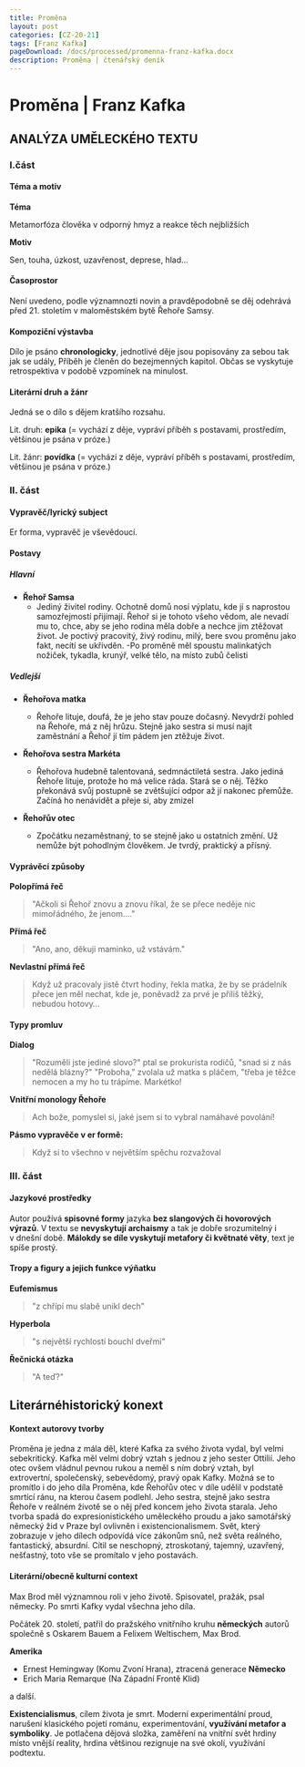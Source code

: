 ```yaml
---
title: Proměna
layout: post
categories: [CZ-20-21]
tags: [Franz Kafka]
pageDownload: /docs/processed/promenna-franz-kafka.docx
description: Proměna | čtenářský deník
---
```


# Proměna | Franz Kafka

## ANALÝZA UMĚLECKÉHO TEXTU

### I.část

#### Téma a motiv

**Téma**

Metamorfóza člověka v odporný hmyz a reakce těch nejbližších

**Motiv**

Sen, touha, úzkost, uzavřenost, deprese, hlad...

#### Časoprostor

Není uvedeno, podle významnozti novin a pravděpodobně se děj odehrává před 21. stoletím v
maloměstském bytě Řehoře Samsy.

#### Kompoziční výstavba

Dílo je psáno **chronologicky**, jednotlivé děje jsou popisovány za sebou
tak jak se udály, Příběh je členěn do bezejmenných kapitol. Občas se
vyskytuje retrospektiva v podobě vzpomínek na minulost.

#### Literární druh a žánr

Jedná se o dílo s dějem kratšího rozsahu.

Lit. druh: **epika** (= vychází z děje, vypráví příběh s postavami, prostředím, většinou je psána v próze.)

Lit. žánr: **povídka** (= vychází z děje, vypráví příběh s postavami, prostředím, většinou je psána v próze.)


### II. část

#### Vypravěč/lyrický subject

Er forma, vypravěč je vševědoucí.

#### Postavy

##### Hlavní

- **Řehoř Samsa**
  - Jediný živitel rodiny. Ochotně domů nosí výplatu, kde jí
    s naprostou samozřejmostí přijímají. Řehoř si je tohoto
    všeho vědom, ale nevadí mu to, chce, aby se jeho rodina
    měla dobře a nechce jim ztěžovat život. Je poctivý
    pracovitý, živý rodinu, milý, bere svou proměnu jako fakt,
    necítí se ukřivděn.
  -Po proměně měl spoustu malinkatých nožiček, tykadla, krunýř, velké tělo, na místo zubů čelisti

##### Vedlejší

- **Řehořova matka**

  - Řehoře lituje, doufá, že je jeho stav pouze dočasný.
    Nevydrží pohled na Řehoře, má z něj hrůzu. Stejně jako
    sestra si musí najít zaměstnání a Řehoř jí tím pádem jen
    ztěžuje život.

- **Řehořova sestra Markéta**

  - Řehořova hudebně talentovaná, sedmnáctiletá sestra. Jako
    jediná Řehoře lituje, protože ho má velice ráda. Stará se o
    něj. Těžko překonává svůj postupně se zvětšující odpor až jí
    nakonec přemůže. Začíná ho nenávidět a přeje si, aby zmizel

- **Řehořův otec**
  - Zpočátku nezaměstnaný, to se stejně jako u ostatních změní.
    Už nemůže být pohodlným člověkem. Je tvrdý, praktický a
    přísný.

#### Vyprávěcí způsoby

**Polopřímá řeč**

> "Ačkoli si Řehoř znovu a znovu říkal, že se přece neděje nic mimořádného, že jenom...."

**Přímá řeč**

> "Ano, ano, děkuji maminko, už vstávám."

**Nevlastní přímá řeč**

> Když už pracovaly jistě čtvrt hodiny, řekla matka, že by se prádelník přece jen měl nechat, kde je, poněvadž za prvé je příliš těžký, nebudou hotovy…

#### Typy promluv

**Dialog**

> "Rozuměli jste jediné slovo?" ptal se prokurista rodičů, "snad si z nás nedělá blázny?" "Proboha," zvolala už matka s pláčem, "třeba je těžce nemocen a my ho tu trápíme. Markétko!

**Vnitřní monology Řehoře**

> Ach bože, pomyslel si, jaké jsem si to vybral namáhavé povolání!

**Pásmo vypravěče v er formě:**

> Když si to všechno v největším spěchu rozvažoval

### III. část

#### Jazykové prostředky

Autor používá **spisovné formy** jazyka **bez slangových či hovorových výrazů**.
V textu se **nevyskytují archaismy** a tak je dobře srozumitelný i v dnešní
době. **Málokdy se díle vyskytují metafory či květnaté věty**, text je spíše
prostý.

#### Tropy a figury a jejich funkce výňatku

**Eufemismus** 

> "z chřípí mu slabě unikl dech"

**Hyperbola**

> "s největší rychlostí bouchl dveřmi"

**Řečnická otázka** 

> "A teď?"

## Literárnéhistorický konext

#### Kontext autorovy tvorby

Proměna je jedna z mála děl, které Kafka za svého života vydal, byl
velmi sebekritický. Kafka měl velmi dobrý vztah s jednou z jeho sester
Ottilií. Jeho otec ovšem vládnul pevnou rukou a neměl s ním dobrý vztah,
byl extrovertní, společenský, sebevědomý, pravý opak Kafky.
 Možná se to promítlo i do jeho díla Proměna, kde Řehořův otec v díle udělil
v podstatě smrtící ránu, na kterou časem podlehl. Jeho sestra, stejně
jako sestra Řehoře v reálném životě se o něj před koncem jeho života
starala. Jeho tvorba spadá do expresionistického uměleckého proudu a
jako samotářský německý žid v Praze byl ovlivněn i existencionalismem.
Svět, který zobrazuje v jeho dílech odpovídá více zákonům snů, než světa
reálného, fantastický, absurdní. Cítil se neschopný, ztroskotaný,
tajemný, uzavřený, nešťastný, toto vše se promítalo v jeho postavách.

#### Literární/obecně kulturní context

Max Brod měl významnou roli v jeho životě. Spisovatel, pražák, psal německy. Po smrti Kafky vydal všechna jeho díla.

Počátek 20. století, patřil do pražského vnitřního kruhu **německých**
autorů společně s Oskarem Bauem a Felixem Weltischem, Max Brod.

**Amerika**

- Ernest Hemingway (Komu Zvoní Hrana), ztracená generace
**Německo**
- Erich Maria Remarque (Na Západní Frontě Klid)

a další.

**Existencialismus**, cílem života je
smrt. Moderní experimentální proud, narušení klasického pojetí románu,
experimentování, **využívání metafor a symboliky**. Je potlačena dějová
složka, zaměření na vnitřní svět hrdiny místo vnější reality, hrdina
většinou rezignuje na své okolí, využívání podtextu.
